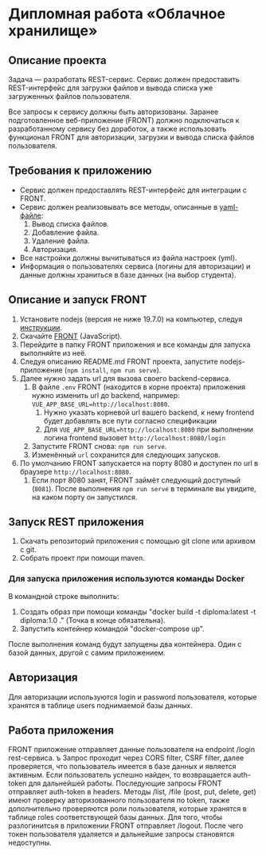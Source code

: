# Дипломная работа «Облачное хранилище»

## Описание проекта

Задача — разработать REST-сервис. Сервис должен предоставить REST-интерфейс для загрузки файлов и вывода списка уже загруженных файлов пользователя.

Все запросы к сервису должны быть авторизованы. Заранее подготовленное веб-приложение (FRONT) должно подключаться к разработанному сервису без доработок,
а также использовать функционал FRONT для авторизации, загрузки и вывода списка файлов пользователя.

## Требования к приложению

- Сервис должен предоставлять REST-интерфейс для интеграции с FRONT.
- Сервис должен реализовывать все методы, описанные в [yaml-файле](./CloudServiceSpecification.yaml):
    1. Вывод списка файлов.
    2. Добавление файла.
    3. Удаление файла.
    4. Авторизация.
- Все настройки должны вычитываться из файла настроек (yml).
- Информация о пользователях сервиса (логины для авторизации) и данные должны храниться в базе данных (на выбор студента).

## Описание и запуск FRONT

1. Установите nodejs (версия не ниже 19.7.0) на компьютер, следуя [инструкции](https://nodejs.org/ru/download/current/).
2. Скачайте [FRONT](./netology-diplom-frontend) (JavaScript).
3. Перейдите в папку FRONT приложения и все команды для запуска выполняйте из неё.
4. Следуя описанию README.md FRONT проекта, запустите nodejs-приложение (`npm install`, `npm run serve`).
5. Далее нужно задать url для вызова своего backend-сервиса.
    1. В файле `.env` FRONT (находится в корне проекта) приложения нужно изменить url до backend, например: `VUE_APP_BASE_URL=http://localhost:8080`.
        1. Нужно указать корневой url вашего backend, к нему frontend будет добавлять все пути согласно спецификации
        2. Для `VUE_APP_BASE_URL=http://localhost:8080` при выполнении логина frontend вызовет `http://localhost:8080/login`
    2. Запустите FRONT снова: `npm run serve`.
    3. Изменённый `url` сохранится для следующих запусков.
6. По умолчанию FRONT запускается на порту 8080 и доступен по url в браузере `http://localhost:8080`.
    1. Если порт 8080 занят, FRONT займёт следующий доступный (`8081`). После выполнения `npm run serve` в терминале вы увидите, на каком порту он запустился.

## Запуск REST приложения
1) Скачать репозиторий приложения с помощью git clone или архивом с git.
2) Собрать проект при помощи maven.

### Для запуска приложения используются команды Docker
В командной строке выполнить:
1) Создать образ при помощи команды "docker build -t diploma:latest -t diploma:1.0 ." (Точка в конце обязательна).
2) Запустить контейнер командой "docker-compose up".

После выполнения команд будут запущены два контейнера. Один с базой данных, другой с самим приложением.

## Авторизация
Для авторизации используются login и password пользователя, которые хранятся в таблице users поднимаемой базы данных.

## Работа приложения
FRONT приложение отправляет данные пользователя на endpoint /login rest-сервиса. ъ
Запрос проходит через CORS filter, CSRF filter, далее проверяется, что пользователь имеется в базе данных и является активным.
Если пользователь успешно найден, то возвращается auth-token для дальнейшей работы. 
Последующие запросы FRONT отправляет auth-token в headers. 
Методы /list, /file (post, put, delete, get) имеют проверку авторизованного пользователя по token, также дополнительно проверяются роли пользователя,
которые хранятся в таблице roles соответствующей базы данных.
Для того, чтобы разлогинитсья в приложении FRONT отправляет /logout. После чего токен пользователя удаляется и дальнейшие запросы 
становятся недоступны.


